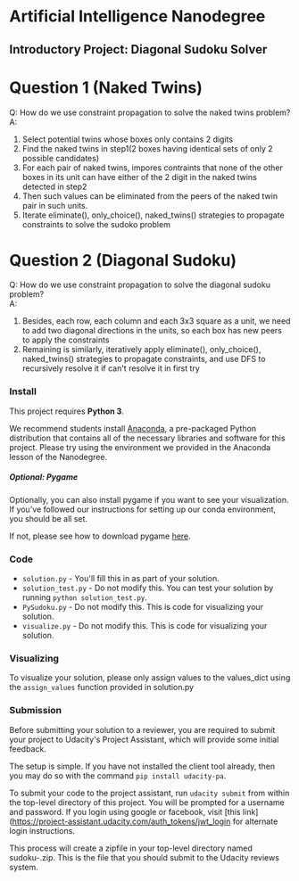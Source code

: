 # Artificial Intelligence Nanodegree
## Introductory Project: Diagonal Sudoku Solver

# Question 1 (Naked Twins)
Q: How do we use constraint propagation to solve the naked twins problem?  
A: 
1. Select potential twins whose boxes only contains 2 digits
2. Find the naked twins in step1(2 boxes having identical sets of only 2 possible candidates)
3. For each pair of naked twins, impores contraints that none of the other boxes in its unit can have either of the 2 digit in the naked twins detected in step2 
4. Then such values can be eliminated from the peers of the naked twin pair in such units.
5. Iterate eliminate(), only_choice(), naked_twins() strategies to propagate constraints to solve the sudoko problem


# Question 2 (Diagonal Sudoku)
Q: How do we use constraint propagation to solve the diagonal sudoku problem?  
A:
1. Besides, each row, each column and each 3x3 square as a unit, we need to add two diagonal directions in the units, 
so each box has new peers to apply the constraints
2. Remaining is similarly, iteratively apply eliminate(), only_choice(), naked_twins() strategies to propagate constraints,
and use DFS to recursively resolve it if can't resolve it in first try


### Install

This project requires **Python 3**.

We recommend students install [Anaconda](https://www.continuum.io/downloads), a pre-packaged Python distribution that contains all of the necessary libraries and software for this project. 
Please try using the environment we provided in the Anaconda lesson of the Nanodegree.

##### Optional: Pygame

Optionally, you can also install pygame if you want to see your visualization. If you've followed our instructions for setting up our conda environment, you should be all set.

If not, please see how to download pygame [here](http://www.pygame.org/download.shtml).

### Code

* `solution.py` - You'll fill this in as part of your solution.
* `solution_test.py` - Do not modify this. You can test your solution by running `python solution_test.py`.
* `PySudoku.py` - Do not modify this. This is code for visualizing your solution.
* `visualize.py` - Do not modify this. This is code for visualizing your solution.

### Visualizing

To visualize your solution, please only assign values to the values_dict using the ```assign_values``` function provided in solution.py

### Submission
Before submitting your solution to a reviewer, you are required to submit your project to Udacity's Project Assistant, which will provide some initial feedback.  

The setup is simple.  If you have not installed the client tool already, then you may do so with the command `pip install udacity-pa`.  

To submit your code to the project assistant, run `udacity submit` from within the top-level directory of this project.  You will be prompted for a username and password.  If you login using google or facebook, visit [this link](https://project-assistant.udacity.com/auth_tokens/jwt_login for alternate login instructions.

This process will create a zipfile in your top-level directory named sudoku-<id>.zip.  This is the file that you should submit to the Udacity reviews system.

